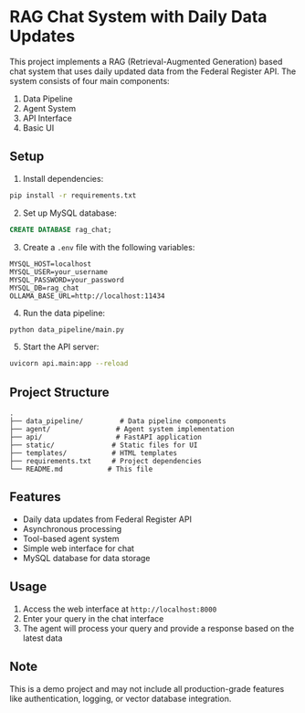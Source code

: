 # RAG Chat System with Daily Data Updates

This project implements a RAG (Retrieval-Augmented Generation) based chat system that uses daily updated data from the Federal Register API. The system consists of four main components:

1. Data Pipeline
2. Agent System
3. API Interface
4. Basic UI

## Setup

1. Install dependencies:
```bash
pip install -r requirements.txt
```

2. Set up MySQL database:
```sql
CREATE DATABASE rag_chat;
```

3. Create a `.env` file with the following variables:
```
MYSQL_HOST=localhost
MYSQL_USER=your_username
MYSQL_PASSWORD=your_password
MYSQL_DB=rag_chat
OLLAMA_BASE_URL=http://localhost:11434
```

4. Run the data pipeline:
```bash
python data_pipeline/main.py
```

5. Start the API server:
```bash
uvicorn api.main:app --reload
```

## Project Structure

```
.
├── data_pipeline/         # Data pipeline components
├── agent/                # Agent system implementation
├── api/                  # FastAPI application
├── static/              # Static files for UI
├── templates/           # HTML templates
├── requirements.txt     # Project dependencies
└── README.md           # This file
```

## Features

- Daily data updates from Federal Register API
- Asynchronous processing
- Tool-based agent system
- Simple web interface for chat
- MySQL database for data storage

## Usage

1. Access the web interface at `http://localhost:8000`
2. Enter your query in the chat interface
3. The agent will process your query and provide a response based on the latest data

## Note

This is a demo project and may not include all production-grade features like authentication, logging, or vector database integration. 